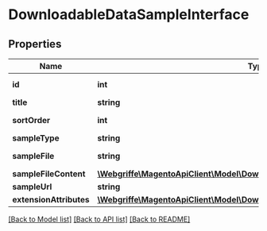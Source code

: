 # DownloadableDataSampleInterface

## Properties
Name | Type | Description | Notes
------------ | ------------- | ------------- | -------------
**id** | **int** | Sample(or link) id | [optional] 
**title** | **string** | Title | 
**sortOrder** | **int** | Order index for sample | 
**sampleType** | **string** |  | 
**sampleFile** | **string** | relative file path | [optional] 
**sampleFileContent** | [**\Webgriffe\MagentoApiClient\Model\DownloadableDataFileContentInterface**](DownloadableDataFileContentInterface.md) |  | [optional] 
**sampleUrl** | **string** | file URL | [optional] 
**extensionAttributes** | [**\Webgriffe\MagentoApiClient\Model\DownloadableDataSampleExtensionInterface**](DownloadableDataSampleExtensionInterface.md) |  | [optional] 

[[Back to Model list]](../README.md#documentation-for-models) [[Back to API list]](../README.md#documentation-for-api-endpoints) [[Back to README]](../README.md)


